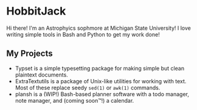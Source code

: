 # HobbitJack
Hi there! I'm an Astrophyics sophmore at Michigan State University!
I love writing simple tools in Bash and Python to get my work done!

## My Projects
- Typset is a simple typesetting package for making simple but clean plaintext documents.
- ExtraTextutils is a package of Unix-like utilities for working with text. Most of these replace seedy `sed(1)` or `awk(1)` commands.
- plansh is a (WIP!) Bash-based planner software with a todo manager, note manager, and (coming soon:tm:!) a calendar.
